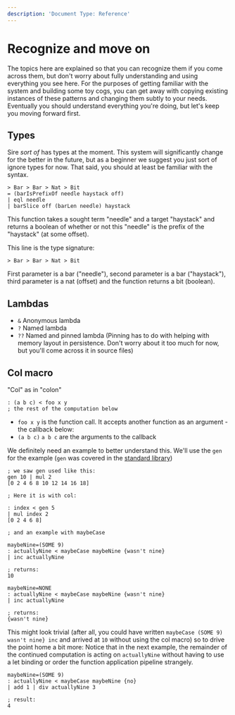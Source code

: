 ```yaml
---
description: 'Document Type: Reference'
---
```


# Recognize and move on

The topics here are explained so that you can recognize them if you come across them, but don't worry about fully understanding and using everything you see here. For the purposes of getting familiar with the system and building some toy cogs, you can get away with copying existing instances of these patterns and changing them subtly to your needs.  
Eventually you should understand everything you're doing, but let's keep you moving forward first.

## Types

Sire _sort of_ has types at the moment. This system will significantly change for the better in the future, but as a beginner we suggest you just sort of ignore types for now. That said, you should at least be familiar with the syntax.

```sire
> Bar > Bar > Nat > Bit
= (barIsPrefixOf needle haystack off)
| eql needle
| barSlice off (barLen needle) haystack
```

This function takes a sought term "needle" and a target "haystack" and returns a boolean of whether or not this "needle" is the prefix of the "haystack" (at some offset).

This line is the type signature:

```sire
> Bar > Bar > Nat > Bit
```

First parameter is a bar ("needle"), second parameter is a bar ("haystack"), third parameter is a nat (offset) and the function returns a bit (boolean).

## Lambdas

- `&`  Anonymous lambda
- `?`  Named lambda
- `??` Named and pinned lambda (Pinning has to do with helping with memory layout in persistence. Don't worry about it too much for now, but you'll come across it in source files)

## Col macro

"Col" as in "colon"

```sire
: (a b c) < foo x y
; the rest of the computation below
```
- `foo x y` is the function call. It accepts another function as an argument - the callback below:
- `(a b c)` `a b c` are the arguments to the callback

We definitely need an example to better understand this. We'll use the `gen` for the example (`gen` was covered in the [standard library](/sire/standard-library.md))

```sire
; we saw gen used like this:
gen 10 | mul 2
[0 2 4 6 8 10 12 14 16 18]

; Here it is with col:

: index < gen 5
| mul index 2
[0 2 4 6 8]

; and an example with maybeCase

maybeNine=(SOME 9)
: actuallyNine < maybeCase maybeNine {wasn't nine}
| inc actuallyNine

; returns:
10

maybeNine=NONE
: actuallyNine < maybeCase maybeNine {wasn't nine}
| inc actuallyNine

; returns:
{wasn't nine}
```

This might look trivial (after all, you could have written `maybeCase (SOME 9) wasn't nine} inc` and arrived at `10` without using the col macro) so to drive the point home a bit more: Notice that in the next example, the remainder of the continued computation is acting on `actuallyNine` without having to use a let binding or order the function application pipeline strangely.

```sire
maybeNine=(SOME 9)
: actuallyNine < maybeCase maybeNine {no}
| add 1 | div actuallyNine 3

; result:
4
```
